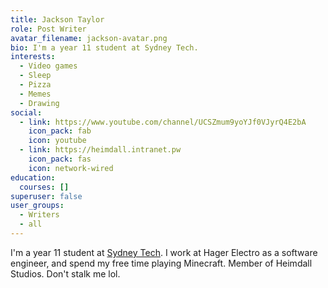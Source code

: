 ```yaml
---
title: Jackson Taylor
role: Post Writer
avatar_filename: jackson-avatar.png
bio: I'm a year 11 student at Sydney Tech.
interests:
  - Video games
  - Sleep
  - Pizza
  - Memes
  - Drawing
social:
  - link: https://www.youtube.com/channel/UCSZmum9yoYJf0VJyrQ4E2bA
    icon_pack: fab
    icon: youtube
  - link: https://heimdall.intranet.pw
    icon_pack: fas
    icon: network-wired
education:
  courses: []
superuser: false
user_groups:
  - Writers
  - all
---
```

I'm a year 11 student at [Sydney Tech](https://sths.nsw.edu.au). I work at Hager Electro as a software engineer, and spend my free time playing Minecraft. Member of Heimdall Studios. Don't stalk me lol.
